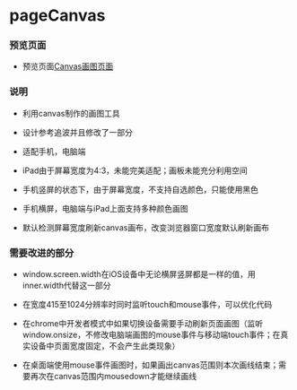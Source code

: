 # pageCanvas

### 预览页面

- 预览页面[Canvas画图页面](https://tinyfatboy.github.io/pageCanvas/index.html)

### 说明

- 利用canvas制作的画图工具

- 设计参考追波并且修改了一部分

- 适配手机，电脑端

- iPad由于屏幕宽度为4:3，未能完美适配；画板未能充分利用空间

- 手机竖屏的状态下，由于屏幕宽度，不支持自选颜色，只能使用黑色

- 手机横屏，电脑端与iPad上面支持多种颜色画图

- 默认检测屏幕宽度刷新canvas画布，改变浏览器窗口宽度默认刷新画布

### 需要改进的部分

- window.screen.width在iOS设备中无论横屏竖屏都是一样的值，用inner.width代替这一部分

- 在宽度415至1024分辨率时同时监听touch和mouse事件，可以优化代码

- 在chrome中开发者模式中如果切换设备需要手动刷新页面画图（监听window.onsize，不修改电脑端画图的mouse事件与移动端touch事件；在真实设备中页面宽度固定，不会产生此类现象）

- 在桌面端使用mouse事件画图时，如果画出canvas范围则本次画线结束；需要再次在canvas范围内mousedown才能继续画线